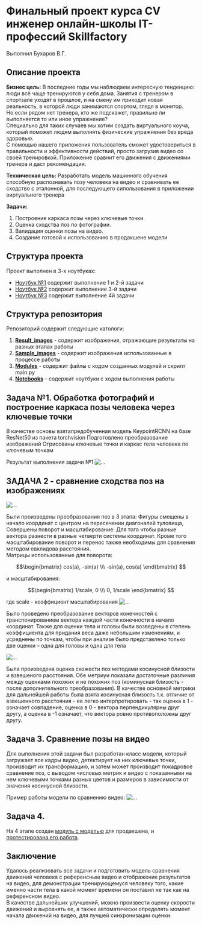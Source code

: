 # Финальный проект курса CV инженер oнлайн-школы IT-профессий Skillfactory  
Выполнил Бухаров В.Г.  
## Описание проекта  
**Бизнес цель:** В последние годы мы наблюдаем интересную тенденцию: люди всё чаще тренируются у себя дома. Занятия с тренером в спортзале уходят в прошлое, и на смену им приходит новая реальность, в которой люди занимаются спортом, глядя в монитор.  
Но если рядом нет тренера, кто же подскажет, правильно ли выполняется то или иное упражнение?  
Специально для таких случаев мы хотим создать виртуального коуча, который поможет людям выполнять физические упражнения без вреда здоровью.  
С помощью нашего приложения пользователь сможет удостовериться в правильности и эффективности действий, просто загрузив видео со своей тренировкой. Приложение сравнит его движения с движениями тренера и даст рекомендации.

**Техническая цель:** 
Разработать модель машинного обучения способную распознавать позу человека на видео и сравнивать ее сходство с эталонной, для последующего сипользования в приложении виртуального тренера  

**Задачи:**
1. Построение каркаса позы через ключевые точки.
2. Оценка сходства поз по фотографии.
3. Валидация оценки позы на видео.
4. Создание готовой к использованию в продакшене модели

## Структура проекта
Проект выполнен в 3-х ноутбуках: 
- [Ноутбук №1](https://github.com/bvgtomsk/CV_FinalProject/blob/master/Notebooks/DSPRCV_FinalProject.ipynb) содержит выполнение 1 и 2-й задачи
- [Ноутбук №2](https://github.com/bvgtomsk/CV_FinalProject/blob/master/Notebooks/DSPRCV_FinalProject_part2.ipynb) содержит выполнение 3-й задачи
- [Ноутбук №3](https://github.com/bvgtomsk/CV_FinalProject/blob/master/Notebooks/DSPRCV_FinalProject_part3.ipynb) содержит выполнение 4й задачи

## Структура репозитория 
Репозиторий содержит следующие катологи: 
1. [**Result_images**](https://github.com/bvgtomsk/CV_FinalProject/tree/master/Result_images) - содержит изображения, отражающие результаты на разных этапах работы 
2. [**Sample_images**](https://github.com/bvgtomsk/CV_FinalProject/tree/master/Sample_images) - содержит изображения использованные в процессе работы 
3. [**Modules**](https://github.com/bvgtomsk/CV_FinalProject/tree/master/Modules) - содержит файлы с кодом созданных модулей и скрипт main.py
4. [**Notebooks**](https://github.com/bvgtomsk/CV_FinalProject/tree/master/Notebooks) - содержит ноутбуки с ходом выполнения работы

## Задача №1. Обработка фотографий и построение каркаса позы человека через ключевые точки
В качестве основы взятапредобученная модель KeypointRCNN на базе ResNet50 из пакета torchvision
Подготовлено преобразование изображений
Отрисованы ключевые точки и каркас тела человека по ключевым точкам

Результат выполнения задачи №1
![...](https://github.com/bvgtomsk/CV_FinalProject/blob/master/Result_images/Task1Result.png)

## ЗАДАЧА 2 - сравнение сходства поз на изображениях

![...](https://github.com/bvgtomsk/CV_FinalProject/blob/master/Result_images/Task2Input.png)

Были произведены преобразования поз в 3 этапа:
Фигуры смещены в начало координат с центром на пересечении диагоналей туловища, 
Совершены поворот и масштабирование. Для того чтобы разные вектора разнести в разные четверти системы координат. Кроме того масштабирование поворот и перенос также необходимы для сравнения методом евклидова расстояния.  
Матрицы использованные для поворота:  
```math
\begin{bmatrix} cos(a), -sin(a) \\\ -sin(a), cos(a) \end{bmatrix}  
```
и масштабирования:  
```math
\begin{bmatrix} 1/scale, 0 \\\ 0, 1/scale \end{bmatrix}  
```
где scale - коэффициент масштабирования
![...](https://github.com/bvgtomsk/CV_FinalProject/blob/master/Result_images/Task2Aftertransform.png)

Было проведено преобразование векторов конечностей с транспонированием вектора каждой части конечности в начало координат.
Также для оценки тела и головы были возведены в степень коэффициента для придания веса даже небольшим изменениям, и усреднены по точкам, чтобы при анализе было представлено только две оценки – одна для головы и одна для тела

![...](https://github.com/bvgtomsk/CV_FinalProject/blob/master/Result_images/Task2vektors.png)

Была произведена оценка схожести поз методами косинусной близости и взвешеного расстояния. Обе метриуи показали достаточные различия между оценками похожих и не похожих поз (коминусная близость - после дополнительного преобразования).
В качестве основной метрики для дальнейшей работы была взята косинусная близость т.к. отличие от взвешенного расстояния - ее легко интерпретировать - так оценка в 1 - означает совпадение, оценка в 0 - вектора перпендикулярны друг другу, а оценка в -1 означает, что вектора ровно противоположны друг другу.

## Задача 3. Сравнение позы на видео
Для выполнения этой задачи был разработан класс модели, который загружает все кадры видео, детектирует на них ключевые точки, производит их трансформацию, и затем может производит покадровое сравнение поз, с выводом числовых метрик и видео с показанными на нем ключевыми точками разных цветов и размеров в зависимости от значения косинусной близости.

Пример работы модели по сравнению видео:
![...](https://github.com/bvgtomsk/CV_FinalProject/blob/master/Result_images/VideoCompareExample.png)

## Задача 4.
На 4 этапе создан [модуль с моделью](https://github.com/bvgtomsk/CV_FinalProject/blob/master/Modules/pose_video_similarity_utils.py) для продакшена, и [протестирована его работа](https://github.com/bvgtomsk/CV_FinalProject/blob/master/Notebooks/DSPRCV_FinalProject_part3.ipynb).

## Заключение
Удалось реализовать все задачи и подготовить модель сравнения движений человека с референсным видео и отображение результатов на видео, для демонстрации тренирующемуся человеку того, какие именно части тела в какой момент времени он поставил не так как на референсном видео.  
В качестве дальнейших улучшений, можно произвести оценку скорости движений и выровнять ее, а также автоматически определять момент начала движений на видео, для лучшей синхронизации оценки.

